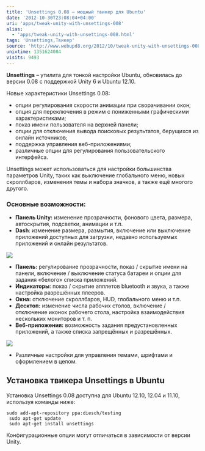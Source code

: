 ```yaml
---
title: 'Unsettings 0.08 – мощный твикер для Ubuntu'
date: '2012-10-30T23:08:04+04:00'
uri: 'apps/tweak-unity-with-unsettings-008'
alias: 
  - 'apps/tweak-unity-with-unsettings-008.html'
tags: 'Unsettings,Твикер'
source: 'http://www.webupd8.org/2012/10/tweak-unity-with-unsettings-008-now.html'
unixtime: 1351624084
visits: 9493
---
```

**Unsettings** – утилита для тонкой настройки Ubuntu, обновилась до версии 0.08 с поддержкой Unity 6 и Ubuntu 12.10.

Новые характеристики Unsettings 0.08:

*   опции регулирования скорости анимации при сворачивании окон;
*   опция для переключения в режим с пониженными графическими характеристиками;
*   показ имени пользователя на верхней панели;
*   опции для отключения вывода поисковых результатов, берущихся из онлайн источников;
*   поддержка управления веб-приложениями;
*   различные опции для регулирования пользовательского интерфейса.

Unsettings может использоваться для настройки большинства параметров Unity, таких как выключение глобального меню, новых скроллбаров, изменения темы и набора значков, а также ещё многого другого.

### Основные возможности:

*   **Панель Unity:** изменение прозрачности, фонового цвета, размера, автоскрытия, подсветки, анимации и т.п.
*   **Dash**: изменение размера, размытия, включение или выключение приложений доступных для загрузки, недавно используемых приложений и онлайн результатов.

[![](img/2012/10/30/23-00/unsettings-8139287470-o.jpg)](img/2012/10/30/23-00/unsettings-8139287470-o.jpg)

*   **Панель:** регулирование прозрачности, показ / скрытие имени на панели, включение / выключение статуса батареи и опции для задания «белого» списка приложений.
*   **Индикаторы**: показ / скрытие апплетов bluetooth и звука, а также настройка разрешённых плееров.
*   **Окна:** отключение скроллбаров, HUD, глобального меню и т.п.
*   **Десктоп:** изменение числа рабочих столов, включение / отключение иконок рабочего стола, настройка взаимодействия нескольких мониторов и т. п.
*   **Веб-приложения:** возможность задания предустановленных приложений, а также списка запрещённых и разрешённых.

[![](img/2012/10/30/23-00/unsettings-2-8139256579-o.jpg)](img/2012/10/30/23-00/unsettings-2-8139256579-o.jpg)

*   Различные настройки для управления темами, шрифтами и оформлением в целом.

## Установка твикера Unsettings в Ubuntu

Установка Unsettings 0.08 доступна для Ubuntu 12.10, 12.04 и 11.10, используя команды ниже:

```
sudo add-apt-repository ppa:diesch/testing
 sudo apt-get update
 sudo apt-get install unsettings
```

Конфигурационные опции могут отличаться в зависимости от версии Unity.
